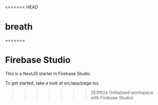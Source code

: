 <<<<<<< HEAD
# breath
=======
# Firebase Studio

This is a NextJS starter in Firebase Studio.

To get started, take a look at src/app/page.tsx.
>>>>>>> 253f92e (Initialized workspace with Firebase Studio)
